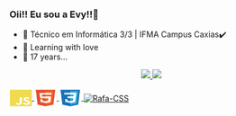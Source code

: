 
### Oii!! Eu sou a Evy!!🎈

- 🔭 Técnico em Informática 3/3 | IFMA Campus Caxias✔️
- 🎈 Learning with love
- 👧 17 years...

<div align="center">
  <a href="https://github.com/itsevellyvictory">
  <img height="180em" src="https://github-readme-stats.vercel.app/api?username=itsevellyvictory&show_icons=true&theme=dracula&include_all_commits=true&count_private=true"/>
  <img height="180em" src="https://github-readme-stats.vercel.app/api/top-langs/?username=itsevellyvictory&layout=compact&langs_count=7&theme=dracula"/>
</div>
<div style="display: inline_block"><br>
  <img align="center" alt="Rafa-Js" height="30" width="40" src="https://raw.githubusercontent.com/devicons/devicon/master/icons/javascript/javascript-plain.svg">
  <img align="center" alt="Rafa-HTML" height="30" width="40" src="https://raw.githubusercontent.com/devicons/devicon/master/icons/html5/html5-original.svg">
  <img align="center" alt="Rafa-CSS" height="30" width="40" src="https://raw.githubusercontent.com/devicons/devicon/master/icons/css3/css3-original.svg">
  <img align="center" alt="Rafa-CSS" height="30" width="40" src= https://img.shields.io/badge/C-00599C?style=for-the-badge&logo=c&logoColor=white
</div>
